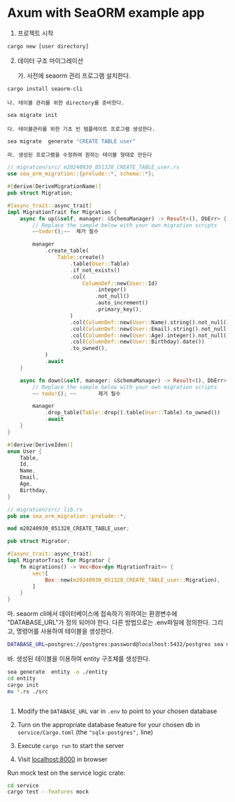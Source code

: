 # Axum with SeaORM example app

1. 프로젝트 시작

```bash
cargo new [user directory]
```

2. 데이터 구조 마이그레이션

   가. 사전에 seaorm 관리 프로그램 설치한다.

```bash
cargo install seaorm-cli
```

    나. 테이블 관리를 위한 directory를 준비한다.

```bash
sea migrate init
```

    다. 테이블관리를 위한 기초 빈 템플레이트 프로그램 생성한다.

```bash
sea migrate  generate "CREATE TABLE user"
```

    라. 생성된 프로그램을 수정하여 원하는 테이블 형태로 만든다

```rust
// migration/src/ m20240930_051328_CREATE_TABLE_user.rs
use sea_orm_migration::{prelude::*, schema::*};

#[derive(DeriveMigrationName)]
pub struct Migration;

#[async_trait::async_trait]
impl MigrationTrait for Migration {
    async fn up(&self, manager: &SchemaManager) -> Result<(), DbErr> {
        // Replace the sample below with your own migration scripts
        ~~todo!();~~  제거 필수

        manager
            .create_table(
                Table::create()
                    .table(User::Table)
                    .if_not_exists()
                    .col(
                        ColumnDef::new(User::Id)
                            .integer()
                            .not_null()
                            .auto_increment()
                            .primary_key(),
                    )
                    .col(ColumnDef::new(User::Name).string().not_null())
                    .col(ColumnDef::new(User::Email).string().not_null())
                    .col(ColumnDef::new(User::Age).integer().not_null())
                    .col(ColumnDef::new(User::Birthday).date())
                    .to_owned(),
            )
            .await
    }

    async fn down(&self, manager: &SchemaManager) -> Result<(), DbErr> {
        // Replace the sample below with your own migration scripts
        ~~ todo!(); ~~       제거 필수

        manager
            .drop_table(Table::drop().table(User::Table).to_owned())
            .await
    }
}

#[derive(DeriveIden)]
enum User {
    Table,
    Id,
    Name,
    Email,
    Age,
    Birthday,
}
```

```rust
// migration/src/ lib.rs
pub use sea_orm_migration::prelude::*;

mod m20240930_051328_CREATE_TABLE_user;

pub struct Migrator;

#[async_trait::async_trait]
impl MigratorTrait for Migrator {
    fn migrations() -> Vec<Box<dyn MigrationTrait>> {
        vec![
            Box::new(m20240930_051328_CREATE_TABLE_user::Migration),
        ]
    }
}
```

마. seaorm cli에서 데이터베이스에 접속하기 위하여는 환경변수에 "DATABASE_URL"가 정의 되어야 한다. 다른 방법으로는 .env파일에 정의한다.
그리고, 명령어를 사용하여 테이블을 생성한다.

```bash
DATABASE_URL=postgres://postgres:password@localhost:5432/postgres sea migrate  up
```

바. 생성된 테이블을 이용하여 entity 구조체를 생성한다.

```bash
sea generate  entity -o ./entity
cd entity
cargo init
mv *.rs ./src
```

```rust

```

1. Modify the `DATABASE_URL` var in `.env` to point to your chosen database

1. Turn on the appropriate database feature for your chosen db in `service/Cargo.toml` (the `"sqlx-postgres",` line)

1. Execute `cargo run` to start the server

1. Visit [localhost:8000](http://localhost:8000) in browser

Run mock test on the service logic crate:

```bash
cd service
cargo test --features mock
```

